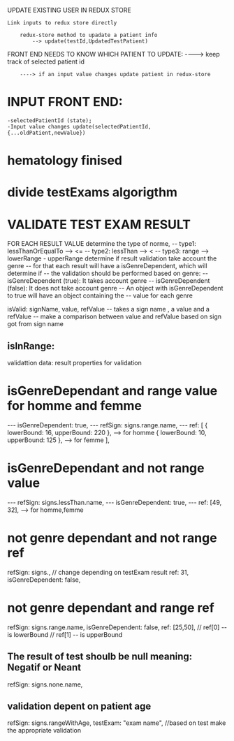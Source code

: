UPDATE EXISTING USER IN REDUX STORE

    Link inputs to redux store directly

        redux-store method to upadate a patient info
            --> update(testId,UpdatedTestPatient)

FRONT END NEEDS TO KNOW WHICH PATIENT TO UPDATE:
----> keep track of selected patient id

        ----> if an input value changes update patient in redux-store

# INPUT FRONT END:

    -selectedPatientId (state);
    -Input value changes update(selectedPatientId,{...oldPatient,newValue})

# hematology finised

# divide testExams algorigthm

# VALIDATE TEST EXAM RESULT

FOR EACH RESULT VALUE
determine the type of norme,
-- type1: lessThanOrEqualTo --> <=
-- type2: lessThan --> <
-- type3: range --> lowerRange - upperRange
determine if result validation take account the genre
-- for that each result will have a isGenreDependent, which will determine if
-- the validation should be performed based on genre:
-- isGenreDependent (true): It takes account genre
-- isGenreDependent (false): It does not take account genre
-- An object with isGenreDependent to true will have an object containing the
-- value for each genre

isValid: signName, value, refValue
-- takes a sign name , a value and a refValue
-- make a comparison between value and refValue based on sign got from sign name

## isInRange:

validattion data: result properties for validation

# isGenreDependant and range value for homme and femme

--- isGenreDependent: true,
--- refSign: signs.range.name,
--- ref: [
{ lowerBound: 16, upperBound: 220 }, --> for homme
{ lowerBound: 10, upperBound: 125 }, --> for femme
],

# isGenreDependant and not range value

--- refSign: signs.lessThan.name,
--- isGenreDependent: true,
--- ref: [49, 32], --> for homme,femme

# not genre dependant and not range ref

refSign: signs., // change depending on testExam result
ref: 31,
isGenreDependent: false,

# not genre dependant and range ref

refSign: signs.range.name,
isGenreDependent: false,
ref: [25,50],
// ref[0] -- is lowerBound
// ref[1] -- is upperBound

## The result of test shoulb be null meaning: Negatif or Neant

refSign: signs.none.name,

## validation depent on patient age

refSign: signs.rangeWithAge,
testExam: "exam name", //based on test make the appropriate validation
